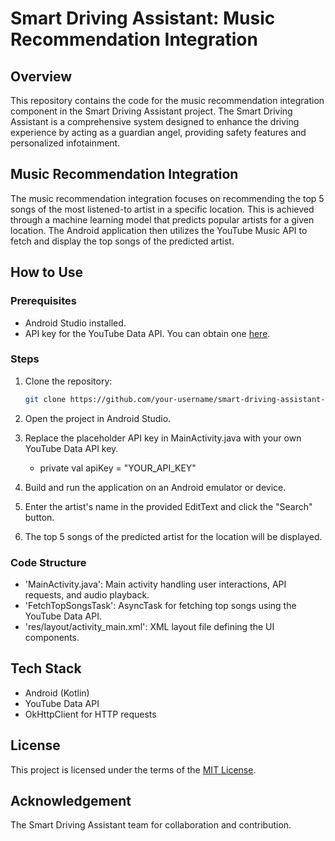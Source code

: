 # Smart Driving Assistant: Music Recommendation Integration

## Overview

This repository contains the code for the music recommendation integration component in the Smart Driving Assistant project. The Smart Driving Assistant is a comprehensive system designed to enhance the driving experience by acting as a guardian angel, providing safety features and personalized infotainment.

## Music Recommendation Integration

The music recommendation integration focuses on recommending the top 5 songs of the most listened-to artist in a specific location. This is achieved through a machine learning model that predicts popular artists for a given location. The Android application then utilizes the YouTube Music API to fetch and display the top songs of the predicted artist.

## How to Use

### Prerequisites

- Android Studio installed.
- API key for the YouTube Data API. You can obtain one [here](https://developers.google.com/youtube/registering_an_application).

### Steps

1. Clone the repository:

   ```bash
   git clone https://github.com/your-username/smart-driving-assistant-music.git

2. Open the project in Android Studio.
3. Replace the placeholder API key in MainActivity.java with your own YouTube Data API key.
    - private val apiKey = "YOUR_API_KEY"
4. Build and run the application on an Android emulator or device.
5. Enter the artist's name in the provided EditText and click the "Search" button.
6. The top 5 songs of the predicted artist for the location will be displayed.

### Code Structure
- 'MainActivity.java': Main activity handling user interactions, API requests, and audio playback.
- 'FetchTopSongsTask': AsyncTask for fetching top songs using the YouTube Data API.
- 'res/layout/activity_main.xml': XML layout file defining the UI components.

## Tech Stack
- Android (Kotlin)
- YouTube Data API
- OkHttpClient for HTTP requests

## License
This project is licensed under the terms of the [MIT License](LICENSE).

## Acknowledgement
The Smart Driving Assistant team for collaboration and contribution.

